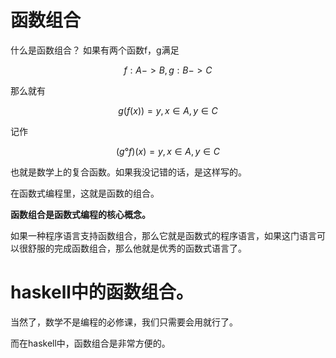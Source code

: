 # 函数组合

什么是函数组合？
如果有两个函数f，g满足

$$
f:A->B,g:B->C
$$

那么就有

$$
g(f(x)) = y,x∈A,y∈C
$$

记作

$$
(g°f)(x) = y,x∈A,y∈C
$$

也就是数学上的复合函数。如果我没记错的话，是这样写的。

在函数式编程里，这就是函数的组合。

**函数组合是函数式编程的核心概念。**

如果一种程序语言支持函数组合，那么它就是函数式的程序语言，如果这门语言可以很舒服的完成函数组合，那么他就是优秀的函数式语言了。

# haskell中的函数组合。

当然了，数学不是编程的必修课，我们只需要会用就行了。

而在haskell中，函数组合是非常方便的。

